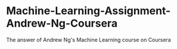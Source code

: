 # Machine-Learning-Assignment-Andrew-Ng-Coursera
The answer of  Andrew Ng's Machine Learning course on Coursera
